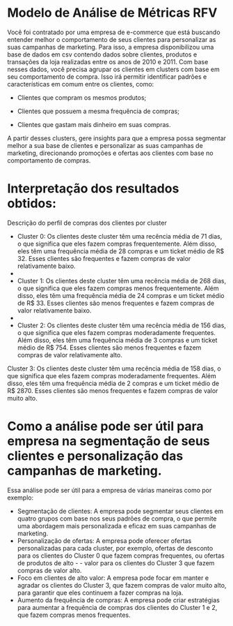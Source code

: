 # Modelo de Análise de Métricas RFV

Você foi contratado por uma empresa de e-commerce que está buscando entender melhor o comportamento de seus clientes para personalizar as suas campanhas de marketing. Para isso, a empresa disponibilizou uma base de dados em csv contendo dados sobre clientes, produtos e transações da loja realizadas entre os anos de 2010 e 2011. Com base nesses dados, você precisa agrupar os clientes em clusters com base em seu comportamento de compra. Isso irá permitir identificar padrões e características em comum entre os clientes, como:

- Clientes que compram os mesmos produtos;

- Clientes que possuem a mesma frequência de compras;

- Clientes que gastam mais dinheiro em suas compras.

A partir desses clusters, gere insights para que a empresa possa segmentar melhor a sua base de clientes e personalizar as suas campanhas de marketing, direcionando promoções e ofertas aos clientes com base no comportamento de compras.

# Interpretação dos resultados obtidos:

Descrição do perfil de compras dos clientes por cluster

- Cluster 0: Os clientes deste cluster têm uma recência média de 71 dias, o que significa que eles fazem compras frequentemente. Além disso, eles têm uma frequência média de 28 compras e um ticket médio de R$ 32. Esses clientes são frequentes e fazem compras de valor relativamente baixo.
- 
- Cluster 1: Os clientes deste cluster têm uma recência média de 268 dias, o que significa que eles fazem compras menos frequentemente. Além disso, eles têm uma frequência média de 24 compras e um ticket médio de R$ 33. Esses clientes são menos frequentes e fazem compras de valor relativamente baixo.
- 
- Cluster 2: Os clientes deste cluster têm uma recência média de 156 dias, o que significa que eles fazem compras moderadamente frequentes. Além disso, eles têm uma frequência média de 3 compras e um ticket médio de R$ 754. Esses clientes são menos frequentes e fazem compras de valor relativamente alto.

Cluster 3: Os clientes deste cluster têm uma recência média de 158 dias, o que significa que eles fazem compras moderadamente frequentes. Além disso, eles têm uma frequência média de 2 compras e um ticket médio de R$ 2870. Esses clientes são menos frequentes e fazem compras de valor muito alto.

# Como a análise pode ser útil para empresa na segmentação de seus clientes e personalização das campanhas de marketing.

Essa análise pode ser útil para a empresa de várias maneiras como por exemplo:

- Segmentação de clientes: A empresa pode segmentar seus clientes em quatro grupos com base nos seus padrões de compra, o que permite uma abordagem mais personalizada e eficaz em suas campanhas de marketing.
- Personalização de ofertas: A empresa pode oferecer ofertas personalizadas para cada cluster, por exemplo, ofertas de desconto para os clientes do Cluster 0 que fazem compras frequentes, ou ofertas de produtos de alto - - valor para os clientes do Cluster 3 que fazem compras de valor alto.
- Foco em clientes de alto valor: A empresa pode focar em manter e agradar os clientes do Cluster 3, que fazem compras de valor muito alto, para garantir que eles continuem a fazer compras na loja.
- Aumento da frequência de compras: A empresa pode criar estratégias para aumentar a frequência de compras dos clientes do Cluster 1 e 2, que fazem compras menos frequentes.
